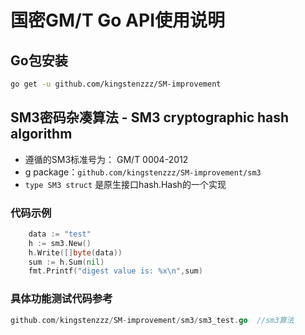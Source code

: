 # 国密GM/T Go API使用说明

## Go包安装

```bash
go get -u github.com/kingstenzzz/SM-improvement
```

## SM3密码杂凑算法 - SM3 cryptographic hash algorithm
- 遵循的SM3标准号为： GM/T 0004-2012
- g package：`github.com/kingstenzzz/SM-improvement/sm3` 
- `type SM3 struct` 是原生接口hash.Hash的一个实现

### 代码示例

```Go
    data := "test"
    h := sm3.New()
    h.Write([]byte(data))
    sum := h.Sum(nil)
    fmt.Printf("digest value is: %x\n",sum)
```


### 具体功能测试代码参考
```Go
github.com/kingstenzzz/SM-improvement/sm3/sm3_test.go  //sm3算法
```
